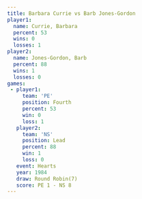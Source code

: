 ```yaml
---
title: Barbara Currie vs Barb Jones-Gordon
player1:                  
  name: Currie, Barbara   
  percent: 53             
  wins: 0                 
  losses: 1               
player2:                  
  name: Jones-Gordon, Barb
  percent: 88             
  wins: 1                 
  losses: 0               
games:
 - player1:          
     team: 'PE'      
     position: Fourth
     percent: 53     
     win: 0          
     loss: 1         
   player2:        
     team: 'NS'    
     position: Lead
     percent: 88   
     win: 1        
     loss: 0       
   event: Hearts       
   year: 1984          
   draw: Round Robin(7)
   score: PE 1 - NS 8  
---
```


